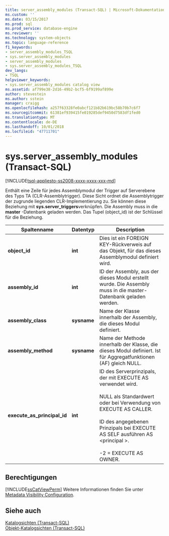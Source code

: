 ```yaml
---
title: server_assembly_modules (Transact-SQL) | Microsoft-Dokumentation
ms.custom: ''
ms.date: 03/15/2017
ms.prod: sql
ms.prod_service: database-engine
ms.reviewer: ''
ms.technology: system-objects
ms.topic: language-reference
f1_keywords:
- server_assembly_modules_TSQL
- sys.server_assembly_modules
- server_assembly_modules
- sys.server_assembly_modules_TSQL
dev_langs:
- TSQL
helpviewer_keywords:
- sys.server_assembly_modules catalog view
ms.assetid: af799e38-2d16-49b2-bcf5-6f9199af899e
author: stevestein
ms.author: sstein
manager: craigg
ms.openlocfilehash: a257f63328fe0abcf121b82b619bc58b70b7c6f7
ms.sourcegitcommit: 61381ef939415fe019285def9450d7583df1fed0
ms.translationtype: MT
ms.contentlocale: de-DE
ms.lasthandoff: 10/01/2018
ms.locfileid: "47711701"
---
```

# <a name="sysserverassemblymodules-transact-sql"></a>sys.server_assembly_modules (Transact-SQL)
[!INCLUDE[tsql-appliesto-ss2008-xxxx-xxxx-xxx-md](../../includes/tsql-appliesto-ss2008-xxxx-xxxx-xxx-md.md)]

  Enthält eine Zeile für jedes Assemblymodul der Trigger auf Serverebene des Typs TA (CLR-Assemblytrigger). Diese Sicht ordnet die Assemblytrigger der zugrunde liegenden CLR-Implementierung zu. Sie können diese Beziehung mit **sys.server_triggers**verknüpfen. Die Assembly muss in die **master** -Datenbank geladen werden. Das Tupel (object_id) ist der Schlüssel für die Beziehung.  
  
|Spaltenname|Datentyp|Description|  
|-----------------|---------------|-----------------|  
|**object_id**|**int**|Dies ist ein FOREIGN KEY-Rückverweis auf das Objekt, für das dieses Assemblymodul definiert wird.|  
|**assembly_id**|**int**|ID der Assembly, aus der dieses Modul erstellt wurde. Die Assembly muss in die master-Datenbank geladen werden.|  
|**assembly_class**|**sysname**|Name der Klasse innerhalb der Assembly, die dieses Modul definiert.|  
|**assembly_method**|**sysname**|Name der Methode innerhalb der Klasse, die dieses Modul definiert. Ist für Aggregatfunktionen (AF) gleich NULL.|  
|**execute_as_principal_id**|**int**|ID des Serverprinzipals, der mit EXECUTE AS verwendet wird.<br /><br /> NULL als Standardwert oder bei Verwendung von EXECUTE AS CALLER.<br /><br /> ID des angegebenen Prinzipals bei EXECUTE AS SELF ausführen AS \<principal >.<br /><br /> -2 = EXECUTE AS OWNER.|  
  
## <a name="permissions"></a>Berechtigungen  
 [!INCLUDE[ssCatViewPerm](../../includes/sscatviewperm-md.md)] Weitere Informationen finden Sie unter [Metadata Visibility Configuration](../../relational-databases/security/metadata-visibility-configuration.md).  
  
## <a name="see-also"></a>Siehe auch  
 [Katalogsichten &#40;Transact-SQL&#41;](../../relational-databases/system-catalog-views/catalog-views-transact-sql.md)   
 [Objekt-Katalogsichten &#40;Transact-SQL&#41;](../../relational-databases/system-catalog-views/object-catalog-views-transact-sql.md)  
  
  
